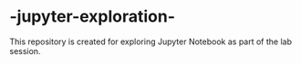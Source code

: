 # -jupyter-exploration-
This repository is created for exploring Jupyter Notebook as part of the lab session.
